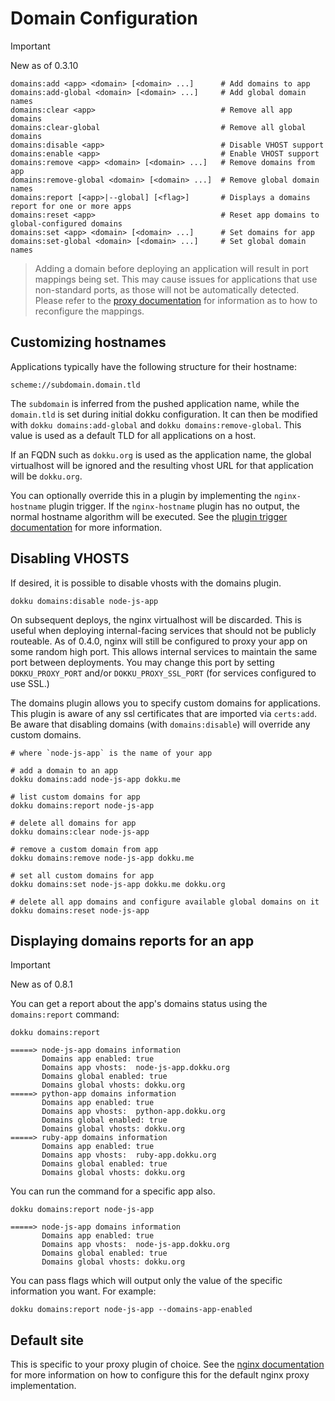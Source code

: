 # Domain Configuration

> [!IMPORTANT]
> New as of 0.3.10

```
domains:add <app> <domain> [<domain> ...]      # Add domains to app
domains:add-global <domain> [<domain> ...]     # Add global domain names
domains:clear <app>                            # Remove all app domains
domains:clear-global                           # Remove all global domains
domains:disable <app>                          # Disable VHOST support
domains:enable <app>                           # Enable VHOST support
domains:remove <app> <domain> [<domain> ...]   # Remove domains from app
domains:remove-global <domain> [<domain> ...]  # Remove global domain names
domains:report [<app>|--global] [<flag>]       # Displays a domains report for one or more apps
domains:reset <app>                            # Reset app domains to global-configured domains
domains:set <app> <domain> [<domain> ...]      # Set domains for app
domains:set-global <domain> [<domain> ...]     # Set global domain names
```

> Adding a domain before deploying an application will result in port mappings being set. This may cause issues for applications that use non-standard ports, as those will not be automatically detected. Please refer to the [proxy documentation](/docs/networking/proxy-management.md) for information as to how to reconfigure the mappings.

## Customizing hostnames

Applications typically have the following structure for their hostname:

```
scheme://subdomain.domain.tld
```

The `subdomain` is inferred from the pushed application name, while the `domain.tld` is set during initial dokku configuration. It can then be modified with `dokku domains:add-global` and `dokku domains:remove-global`. This value is used as a default TLD for all applications on a host.

If an FQDN such as `dokku.org` is used as the application name, the global virtualhost will be ignored and the resulting vhost URL for that application will be `dokku.org`.

You can optionally override this in a plugin by implementing the `nginx-hostname` plugin trigger. If the `nginx-hostname` plugin has no output, the normal hostname algorithm will be executed. See the [plugin trigger documentation](/docs/development/plugin-triggers.md#nginx-hostname) for more information.

## Disabling VHOSTS

If desired, it is possible to disable vhosts with the domains plugin.

```shell
dokku domains:disable node-js-app
```

On subsequent deploys, the nginx virtualhost will be discarded. This is useful when deploying internal-facing services that should not be publicly routeable. As of 0.4.0, nginx will still be configured to proxy your app on some random high port. This allows internal services to maintain the same port between deployments. You may change this port by setting `DOKKU_PROXY_PORT` and/or `DOKKU_PROXY_SSL_PORT` (for services configured to use SSL.)

The domains plugin allows you to specify custom domains for applications. This plugin is aware of any ssl certificates that are imported via `certs:add`. Be aware that disabling domains (with `domains:disable`) will override any custom domains.

```shell
# where `node-js-app` is the name of your app

# add a domain to an app
dokku domains:add node-js-app dokku.me

# list custom domains for app
dokku domains:report node-js-app

# delete all domains for app
dokku domains:clear node-js-app

# remove a custom domain from app
dokku domains:remove node-js-app dokku.me

# set all custom domains for app
dokku domains:set node-js-app dokku.me dokku.org

# delete all app domains and configure available global domains on it
dokku domains:reset node-js-app
```

## Displaying domains reports for an app

> [!IMPORTANT]
> New as of 0.8.1

You can get a report about the app's domains status using the `domains:report` command:

```shell
dokku domains:report
```

```
=====> node-js-app domains information
       Domains app enabled: true
       Domains app vhosts:  node-js-app.dokku.org
       Domains global enabled: true
       Domains global vhosts: dokku.org
=====> python-app domains information
       Domains app enabled: true
       Domains app vhosts:  python-app.dokku.org
       Domains global enabled: true
       Domains global vhosts: dokku.org
=====> ruby-app domains information
       Domains app enabled: true
       Domains app vhosts:  ruby-app.dokku.org
       Domains global enabled: true
       Domains global vhosts: dokku.org
```

You can run the command for a specific app also.

```shell
dokku domains:report node-js-app
```

```
=====> node-js-app domains information
       Domains app enabled: true
       Domains app vhosts:  node-js-app.dokku.org
       Domains global enabled: true
       Domains global vhosts: dokku.org
```

You can pass flags which will output only the value of the specific information you want. For example:

```shell
dokku domains:report node-js-app --domains-app-enabled
```

## Default site

This is specific to your proxy plugin of choice. See the [nginx documentation](/docs/networking/proxies/nginx.md#default-site) for more information on how to configure this for the default nginx proxy implementation.
